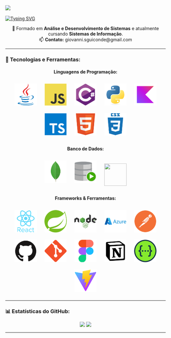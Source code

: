 <img src="https://github.com/user-attachments/assets/0d2c4575-abbc-4262-af20-88bae490b5f1" width="" height=""/>

<a align="center" href="https://git.io/typing-svg"><img src="https://readme-typing-svg.demolab.com?font=Fira+Code&pause=1000&center=true&vCenter=true&random=true&width=435&lines=%F0%9F%91%8B+Ol%C3%A1%2C+eu+sou+o+Giovanni!" alt="Typing SVG" /></a>

<p align="center">
  📘 Formado em <b>Análise e Desenvolvimento de Sistemas</b> e atualmente cursando <b>Sistemas de Informação</b>.
  <br>
  📫 <b>Contato:</b> giovanni.sguiconde@gmail.com
</p>

---

### 🚀 Tecnologias e Ferramentas:
<div align="center">

#### Linguagens de Programação:
  <img src="https://github.com/devicons/devicon/blob/master/icons/java/java-original.svg" width="70" height="70" style="margin: 10px;"/>
  <img src="https://github.com/devicons/devicon/blob/master/icons/javascript/javascript-original.svg" width="70" height="70" style="margin: 10px;"/>
  <img src="https://github.com/devicons/devicon/blob/master/icons/csharp/csharp-original.svg" width="70" height="70" style="margin: 10px;"/>
  <img src="https://github.com/devicons/devicon/blob/master/icons/python/python-original.svg" width="70" height="70" style="margin: 10px;"/>
  <img src="https://github.com/devicons/devicon/blob/master/icons/kotlin/kotlin-original.svg" width="70" height="70" style="margin: 10px;"/>
  <img src="https://github.com/devicons/devicon/blob/master/icons/typescript/typescript-original.svg" width="70" height="70" style="margin: 10px;"/>
  <img src="https://github.com/devicons/devicon/blob/master/icons/html5/html5-original.svg" width="70" height="70" style="margin: 10px;"/>
  <img src="https://github.com/devicons/devicon/blob/master/icons/css3/css3-plain-wordmark.svg" width="70" height="70" style="margin: 10px;"/>

#### Banco de Dados:
  <img src="https://github.com/devicons/devicon/blob/master/icons/mongodb/mongodb-original.svg" width="70" height="70" style="margin: 10px;"/>
  <img src="https://github.com/devicons/devicon/blob/master/icons/sqldeveloper/sqldeveloper-original.svg" width="70" height="70" style="margin: 10px;"/>
  <img src="https://dbdb.io/media/logos/h2-logo.svg" width="70" height="70" style="margin: 10px;"/>

#### Frameworks & Ferramentas:
  <img src="https://github.com/devicons/devicon/blob/master/icons/react/react-original-wordmark.svg" width="70" height="70" style="margin: 10px;"/>
  <img src="https://github.com/devicons/devicon/blob/master/icons/spring/spring-original.svg" width="70" height="70" style="margin: 10px;"/>
  <img src="https://github.com/devicons/devicon/blob/master/icons/nodejs/nodejs-original-wordmark.svg" width="70" height="70" style="margin: 10px;"/>
  <img src="https://github.com/devicons/devicon/blob/master/icons/azure/azure-original-wordmark.svg" width="70" height="70" style="margin: 10px;"/>
  <img src="https://github.com/devicons/devicon/blob/master/icons/postman/postman-original.svg" width="70" height="70" style="margin: 10px;"/>
  <img src="https://github.com/devicons/devicon/blob/master/icons/github/github-original.svg" width="70" height="70" style="margin: 10px;"/>
  <img src="https://github.com/devicons/devicon/blob/master/icons/git/git-original.svg" width="70" height="70" style="margin: 10px;"/>
  <img src="https://github.com/devicons/devicon/blob/master/icons/figma/figma-original.svg" width="70" height="70" style="margin: 10px;"/>
  <img src="https://github.com/devicons/devicon/blob/master/icons/notion/notion-original.svg" width="70" height="70" style="margin: 10px;"/>
  <img src="https://github.com/devicons/devicon/blob/master/icons/swagger/swagger-original.svg" width="70" height="70" style="margin: 10px;"/>
  <img src="https://github.com/devicons/devicon/blob/master/icons/vitejs/vitejs-original.svg" width="70" height="70" style="margin: 10px;"/>
</div>

---

### 📊 Estatísticas do GitHub:
<div align="center">
  <img src="https://github-readme-stats.vercel.app/api?username=GiovanniSguizzardi&theme=dark&show_icons=true&hide_border=true&count_private=true" width="450px"/>
  <img src="https://github-readme-stats.vercel.app/api/top-langs/?username=GiovanniSguizzardi&theme=dark&show_icons=true&hide_border=true&layout=compact" width="350px"/>
</div>

---

